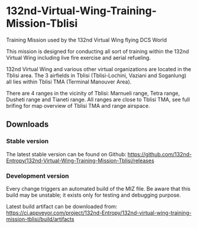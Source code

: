 # 132nd-Virtual-Wing-Training-Mission-Tblisi
Training Mission used by the 132nd Virtual Wing flying DCS World

This mission is designed for conducting all sort of training within the 132nd Virtual Wing including live fire exercise and aerial refueling.

132nd Virtual Wing and various other virtual organizations are located in the Tblisi area. The 3 airfields in Tblisi (Tblisi-Lochini, Vaziani and Soganlung) all lies within Tblisi TMA (Terminal Manouver Area).

There are 4 ranges in the vicinity of Tblisi: Marnueli range, Tetra range, Dusheti range and Tianeti range. All ranges are close to Tblisi TMA, see full brifing for map overview of Tblisi TMA and range airspace.

## Downloads

### Stable version

The latest stable version can be found on Github: https://github.com/132nd-Entropy/132nd-Virtual-Wing-Training-Mission-Tblisi/releases

### Development version

Every change triggers an automated build of the MIZ file. Be aware that this build may be unstable; it exists only for testing and debugging purpose.

Latest build artifact can be downloaded from: https://ci.appveyor.com/project/132nd-Entropy/132nd-virtual-wing-training-mission-tblisi/build/artifacts
